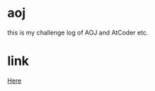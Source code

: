 # aoj

this is my challenge log of AOJ and AtCoder etc.

# link
[Here](http://judge.u-aizu.ac.jp/onlinejudge/user.jsp?id=zakimal#2)
